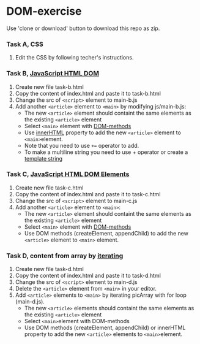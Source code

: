 # DOM-exercise

Use 'clone or download' button to download this repo as zip.

### Task A, CSS
1. Edit the CSS by following techer's instructions.

### Task B, [JavaScript HTML DOM](https://www.w3schools.com/js/js_htmldom.asp)
1. Create new file task-b.html
1. Copy the content of index.html and paste it to task-b.html
1. Change the src of `<script>` element to main-b.js
1. Add another `<article>` element to `<main>` by modifying js/main-b.js:
   * The new `<article>` element should containt the same elements as the existing `<article>` element
   * Select `<main>` element with [DOM-methods](https://www.w3schools.com/js/js_htmldom_elements.asp)
   * Use [innerHTML](https://www.w3schools.com/js/js_htmldom_html.asp) property to add the new `<article>` element to `<main>`element.
   * Note that you need to use `+=` operator to add.
   * To make a multiline string you need to use + operator or create a [template string](https://developer.mozilla.org/en-US/docs/Web/JavaScript/Reference/Template_literals)
   
### Task C, [JavaScript HTML DOM Elements](https://www.w3schools.com/js/js_htmldom_nodes.asp)
1. Create new file task-c.html
1. Copy the content of index.html and paste it to task-c.html
1. Change the src of `<script>` element to main-c.js
1. Add another `<article>` element to `<main>`:
   * The new `<article>` element should containt the same elements as the existing `<article>` element
   * Select `<main>` element with [DOM-methods](https://www.w3schools.com/js/js_htmldom_elements.asp)
   * Use DOM methods (createElement, appendChild) to add the new `<article>` element to `<main>` element.
   
### Task D, content from array by [iterating](https://www.w3schools.com/js/js_loop_for.asp)
1. Create new file task-d.html
1. Copy the content of index.html and paste it to task-d.html
1. Change the src of `<script>` element to main-d.js
1. Delete the `<article>` element from `<main>` in your editor.
1. Add `<article>` elements to `<main>` by iterating picArray with for loop (main-d.js).
   * The new `<article>` elements should containt the same elements as the existing `<article>` element
   * Select `<main>`element with DOM-methods
   * Use DOM methods (createElement, appendChild) or innerHTML property to add the new `<article>` elements to `<main>`element.

